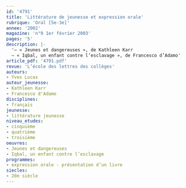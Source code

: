 ```yaml
---
id: '4791'
title: 'Littérature de jeunesse et expression orale'
rubrique: 'Oral [5e-3e]'
annee: '2002'
magazine: 'n°9 1er février 2003'
pages: '5'
description: |-
  '– « Jeunes et dangereuses », de Kathleen Karr
  – « Iqbal, un enfant contre l’esclavage », de Francesco d’Adamo'
article_pdf: '4791.pdf'
revue: 'L’école des lettres des collèges'
auteurs:
- Yves Lucas
auteur_jeunesse:
- Kathleen Karr
- Francesco d'Adamo
disciplines:
- français
jeunesse:
- littérature jeunesse
niveau_etudes:
- cinquième
- quatrième
- troisième
oeuvres:
- Jeunes et dangereuses
- Iqbal, un enfant contre l’esclavage
programmes:
- expression orale - présentation d’un livre
siecles:
- 20e siècle
---
```

